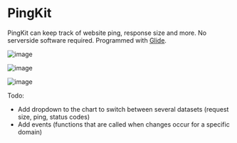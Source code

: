 # PingKit
PingKit can keep track of website ping, response size and more. No serverside software required.
Programmed with [Glide](https://github.com/StormTersteeg/Python-Glide-Framework).

![image](https://user-images.githubusercontent.com/42808385/172060201-738fb6c5-0f99-4955-ab0f-3c656f21d2d2.png)

![image](https://user-images.githubusercontent.com/42808385/172060218-6f9961ab-ce56-485e-bd43-11e3f43fe44c.png)

![image](https://user-images.githubusercontent.com/42808385/172060236-b97290fd-1cf2-435f-8035-1fedc1a7c07d.png)

Todo:
- Add dropdown to the chart to switch between several datasets (request size, ping, status codes)
- Add events (functions that are called when changes occur for a specific domain)
